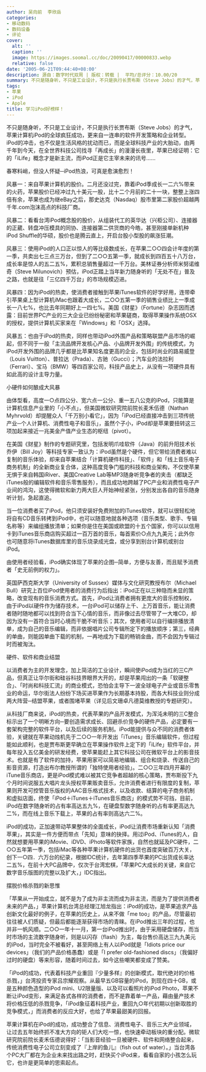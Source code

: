 ```yaml
---
author: 吴向前  李欣岳
categories:
- 移动数码
- 数码设备
- 评论
cover:
  alt: ''
  caption: ''
  image: https://images.soomal.cc/doc/20090417/00000833.webp
  relative: false
date: '2005-06-21T09:44:40+08:00'
description: 源自：数字时代双周 | 版权：转载 |  平均/总评分：10.00/20
summary: 不只是随身听，不只是工业设计，不只是执行长贾布斯（Steve Jobs）的才气，苹果计算机iPod的全球疯狂成功，更来自一连串的软件开发策略和企业转型。iPod的冲击，也不仅是生活风格的扰动而已，而是全球科技产业的大胎动，由两千年到今天，在全世界科技公司找寻「再成长」的漫漫长夜里，苹果已经证明：它的「iLife」概念才是新主流，而iPod正是它主宰未来的讯号……
tags:
- 苹果
- iPod
- Apple
title: 学习iPod好榜样！
---
```


不只是随身听，不只是工业设计，不只是执行长贾布斯（Steve Jobs）的才气，苹果计算机iPod的全球疯狂成功，更来自一连串的软件开发策略和企业转型。iPod的冲击，也不仅是生活风格的扰动而已，而是全球科技产业的大胎动，由两千年到今天，在全世界科技公司找寻「再成长」的漫漫长夜里，苹果已经证明：它的「iLife」概念才是新主流，而iPod正是它主宰未来的讯号……

春寒料峭，但没人怀疑─iPod热浪，可真是愈演愈烈！

风暴一：来自苹果计算机的股价。二月还没过完，靠着iPod季成长一二六%带来的火药，苹果股价已经冲过九十美元一股，比十二个月前的二十一块，整整上涨四倍有余，苹果也成为继eBay之后，那史达克（Nasdaq）股市里第二家股价超越两千年.com泡沫高点的科技厂商。

风暴二：看看台湾iPod概念股的股价，从组装代工的英华达（兴柜公司）、连接器的正葳、转盘冲压模具的同协、连接器第二供货商的今皓，甚至刚接单新机种iPod Shuffle的华硕，股价也是腾云直上，开启台股小型股的飙涨狂潮。

风暴三：使用iPod的人口正以惊人的等比级数成长，在苹果二○○四会计年度的第一季，共卖出七三点三万台，但到了二○○五第一季，就成长到四百五十八万台，成长率是惊人的五二五%，累积总销售量超过一千万台。美林证券分析师米努诺维奇（Steve Milunovich）预估，iPod正踏上当年新力随身听的「无处不在」普及之路，也就是往「三亿四千万台」的市场规模迈进。

风暴四：因为iPod的热卖，使消费者接触到苹果iTunes软件的好学好用，连带牵引苹果桌上型计算机iMac也跟着大成长，二○○五第一季的销售业绩比上一季成长一八七%，也比去年同期好上一四七%。美国《财星》（Fortune）杂志因而透露：目前世界PC产业的三大企业已纷纷秘密和苹果磋商，取得苹果操作系统OSX的授权，提供计算机买家来在「Windows」和「OSX」选择。

风暴五：也由于iPod的热卖，同样也带动iPod外围产品和策略联盟产品市场的崛起，但不同于一般「主流品牌开发核心产品、小品牌开发外围」的传统模式，为iPod开发外围的品牌几乎都是比苹果知名度更高的企业，包括时尚业的路易威登（Louis Vuitton）、普拉达（Prada）、古驰（Gucci）；汽车业的法拉利（Ferrari）、宝马（BMW）等四百家公司，科技产品史上，从没有一项硬件具有如此高的设计主导力量。

小硬件如何酿成大风暴

由体型看，高度一○点四公分、宽六点一公分、重一五八公克的iPod，只能算是计算机信息产业里的「小不点」，但美国微软研究院前院长麦禾伍德（Nathan Myhrvold）却提醒众人「千万别小看它」，因为「iPod已经直接冲击到三项传统产业─个人计算机、消费性电子和音乐」，虽然个子小，iPod却是苹果要扭转这三项加起来接近一兆美金产值产业生态的枢纽（pivot）。

在美国《财星》制作的专题研究里，包括发明爪哇软件（Java）的前升阳技术长乔伊（Bill Joy）等科技专家一致认为：iPod虽然是个硬件，但它带给消费者难以复制的音乐体验，却来自苹果结合「计算机硬件科技」、「软件」和「线上音乐电子商务机制」的全新商业复合体，这种高度竞争门槛的科技和商业架构，不仅使苹果无惧于来自韩国iRiver、美国Creative Lab等MP3随身听竞争者的夹击（都缺乏iTunes般的编辑软件和音乐零售服务），而且成功地跨越了PC产业和消费性电子产业间的鸿沟，这使得微软和新力两大巨人开始神经紧张，分别发出各自的音乐随身听计划，急起直追。

当一位消费者买了iPod，他只须安装好免费附加的iTunes软件，就可以很轻松地将自有CD音乐转拷到iPod中，也可以随意地就各种选项（音乐类型、歌手、专辑名称等）来编组播放清单；如果你是住在美国或欧盟的十五个国家，你可以以信用卡到iTunes音乐商店购买超过一百万首的音乐，每首索价○点九九美元；此外你也可随意将iTunes数据库里的音乐烧录成光盘，或分享到别台计算机或别台iPod。

由使用者经验看，iPod确实体现了苹果的企图─简单，方便与友善，而且赋予消费者「史无前例的权力」。

英国萨西克斯大学（University of Sussex）媒体与文化研究教授布尔（Michael Bull）研究上百位iPod使用者的消费行为后指出：iPod正在以三种隐而未显的策略，改变现有的音乐消费方式。首先，iPod让消费者拥有更庞大的音乐控制权，由于iPod以硬件作为储存技术，一台iPod可以储存上千、上万首音乐，能让消费者随时随地都可以找到符合当下心情的音乐，而非像过去尽管带了一大堆CD，却因为没有一首符合当时心境而干脆不听音乐；其次，使用者可以自行编排播放清单，成为自己的音乐编辑，而非依据唱片公司专辑所定下的播放顺序；第三，经典的单曲，则能因单曲下载的机制，一再地成为下载的畅销金曲，而不会因为专辑过时而被淘汰。

硬件、软件和商业结盟

以消费者为主的开发理念，加上简洁的工业设计，瞬间使iPod成为当红的三C产品，但真正让华尔街和硅谷科技界眼界大开的，却是苹果闯出的一条「软硬整合」、「时尚和科技汇流」的商业模式，恐怕会主导下一波全球电子产业或音乐零售业的命运，华尔街法人纷纷下场买进苹果作为长期基本持股，而各大科技业则分成两大阵营─结盟苹果，或者围堵苹果（详见后文珊卓凡德莫维教授的专题研究）。

从科技厂商来说，iPod的热卖，代表苹果的产品开发模式，为浑沌未明的三C整合标示出了一个明晰方向─要创造需求成长、回避杀价竞争的硬件产品，必定要有一套架构完整的软件平台，以及后续的服务机制。iPod能提供与众不同的消费者体验，关键就在苹果动烛机先于二○○一年开发出「iTunes」音乐编辑软件，但过程能如此顺利，也是贾布斯更早确立在苹果操作软件上定下的「iLife」软件平台，并每年投入五亿美金的研发经费，使苹果能赶上其它科技公司在微软平台上的影音技术。也就是有了软件的加持，苹果用家可以简易地编辑、组合和烧录、传送自己的影音资源，打造出布尔教授所谓的「独特使用者经验」。二○○三年四月开幕的iTune音乐商店，更是iPod模式难以被其它竞争者超越的核心策略，贾布斯投下九个月时间说服五大唱片龙头授权苹果贩卖音乐，允许消费者进行有限度的复制，苹果则开发可控管音乐版权的AAC音乐格式技术，以及收款、结算的电子商务机制和虚拟店面，终使「iPod＋iTunes＋iTunes音乐商店」的模式势不可挡，目前，iPod在数字随身听的占有率高达五九%，在硬盘型数字随身听的占有率更高达九二%，而在线上音乐下载上，苹果的占有率则高达六二%。

iPod的成功，正加速带动苹果整体的全面成长，iPod让消费市场重新认知「消费苹果」，其实是一件方便而带点「先知」意味的抉择。用过iPod、iTunes的人，自然就想要用苹果的iMovie、iDVD、iPhoto等软件家族，自然也就延及PC硬件，二○○五年第一季，包括iMac等各种苹果计算机硬件的出货也首度突破百万大关，创下一○四．六万台的纪录，根据IDC统计，去年第四季苹果的PC出货成长率达二五%，在前十大PC品牌中，仅次于台湾宏棋，「苹果PC大成长的关键，来自它数字音乐版图的完整以及扩大，」IDC指出。

摆脱价格杀戮的新思惟

「苹果从一开始成立，就不是为了成为非主流而成为非主流，而是为了提供消费者未来的产品，」苹果计算机台湾总经理江旭龙指出：iPod的成功，是苹果追求产品创新文化最好的例子，在苹果的历史上，从来不做「me too」的产品，尽管最初往往被人们质疑，但最后都能逐渐获得市场的青睐。在iPod推出三年的过程，也并非一帆风顺。二○○一年十一月，第一台iPod推出时，由于采用硬盘储存，而当时市场的主流数字随身听，则是以闪存（flash）为主，每台售价高达三九九美元的iPod，当时完全不被看好，甚至网络上有人以iPod就是「Idiots price our devices」（我们的产品价格愚蠢）或是「I prefer old-fashioned discs」（我偏好过时的硬盘）等来形容，随着时间过去，如今这些嘲笑都变成了赞美。

「iPod的成功，代表着科技产业重回『少量多样』的创新模式，取代绝对的价格杀戮，」台湾投资专家吕宗耀观察。从最早五GB容量的iPod，到现在四十GB，或是五种颜色造型的iPod mini、U2限量版、以及可以看照片的iPod Photo，苹果不断让iPod变形，来满足各式各样的消费者，而不是靠着单一产品，藉由量产技术将价格压低的杀戮竞争，「iPod象征着科技产业，重回九○年代初期以创新取胜的竞争模式，」而消费者的反应大好，也给了苹果最甜美的回报。

苹果计算机在iPod的成功，成功整合了信息、消费性电子、音乐三大产业领域，让过去五年始终抓不准大方向的钜人们大吃一惊，也快速牵动板块的重分配。微软研究院前院长麦禾伍德说得好：「当影音经验一旦被硬件、软件和网络整合起来，传统消费性电子公司立刻变成了『上岸的鱼儿』（fish out of water）。」当台湾各个PC大厂都在为企业未来找出路之时，赶快买个iPod来，看看自家的小孩怎么玩它，也许是更简单的思索起点。